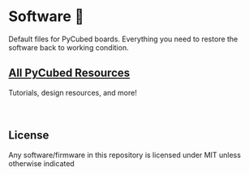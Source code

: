 # Software 💾
Default files for PyCubed boards. Everything you need to restore the software back to working condition.

## [All PyCubed Resources](https://www.notion.so/maholli/All-PyCubed-Resources-8738cab0dd0743239a3cde30c6066452)
Tutorials, design resources, and more!
<br>
<br>
<br>
## License
Any software/firmware in this repository is licensed under MIT unless otherwise indicated
